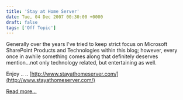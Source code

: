 ```yaml
---
title: 'Stay at Home Server'
date: Tue, 04 Dec 2007 00:30:00 +0000
draft: false
tags: ['Off Topic']
---
```


Generally over the years I've tried to keep strict focus on Microsoft SharePoint Products and Technologies within this blog; however, every once in awhile something comes along that definitely deserves mention...not only technology related, but entertaining as well.

Enjoy .. .. [http://www.stayathomeserver.com/](http://www.stayathomeserver.com/)

[Read more...](http://blogs.technet.com/homeserver/archive/2007/11/30/home-computer-home-network-home-server.aspx)